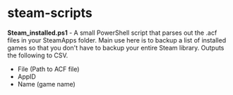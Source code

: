 # steam-scripts

<b>Steam_installed.ps1</b> - A small PowerShell script that parses out the .acf files in your SteamApps folder.  Main use here is to backup a list of installed games so that you don't have to backup your entire Steam library.  Outputs the following to CSV.
- File (Path to ACF file)
- AppID
- Name (game name)
